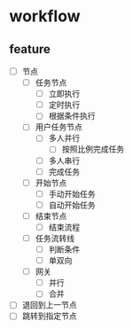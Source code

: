 # workflow

## feature

- [ ] 节点
  - [ ] 任务节点
    - [ ] 立即执行
    - [ ] 定时执行
    - [ ] 根据条件执行
  - [ ] 用户任务节点
    - [ ] 多人并行
      - [ ] 按照比例完成任务
    - [ ] 多人串行
    - [ ] 完成任务
  - [ ] 开始节点
    - [ ] 手动开始任务
    - [ ] 自动开始任务
  - [ ] 结束节点
    - [ ] 结束流程
  - [ ] 任务流转线
    - [ ] 判断条件
    - [ ] 单双向
  - [ ] 网关
    - [ ] 并行
    - [ ] 合并
- [ ] 退回到上一节点
- [ ] 跳转到指定节点
